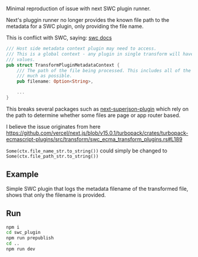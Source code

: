 Minimal reproduction of issue with next SWC plugin runner.

Next's pluggin runner no longer provides the known file path to the metadata for a SWC plugin, only providing the file name.

This is conflict with SWC, saying: [swc docs](https://rustdoc.swc.rs/swc_common/plugin/metadata/struct.TransformPluginMetadataContext.html#structfield.filename)

```rust
/// Host side metadata context plugin may need to access.
/// This is a global context - any plugin in single transform will have same
/// values.
pub struct TransformPluginMetadataContext {
    /// The path of the file being processed. This includes all of the path as
    /// much as possible.
    pub filename: Option<String>,

    ...
}
```

This breaks several packages such as [next-superjson-plugin](https://github.com/blitz-js/next-superjson-plugin) which rely on the path to determine whether some files are page or app router based.

I believe the issue originates from here https://github.com/vercel/next.js/blob/v15.0.1/turbopack/crates/turbopack-ecmascript-plugins/src/transform/swc_ecma_transform_plugins.rs#L189

`Some(ctx.file_name_str.to_string())` could simply be changed to `Some(ctx.file_path_str.to_string())`

## Example

Simple SWC plugin that logs the metadata filename of the transformed file, shows that only the filename is provided.

## Run

```sh
npm i
cd swc_plugin
npm run prepublish
cd ..
npm run dev
```

